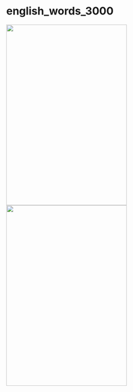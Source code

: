 # english_words_3000

<img src="https://user-images.githubusercontent.com/79197092/122663193-9bf8a380-d1d3-11eb-8615-5c900074860f.png" width="320" height="480">
<img src="https://user-images.githubusercontent.com/79197092/124226070-6f357c00-db43-11eb-9c27-c6bf2a7429dc.gif" width="320" height="480">
